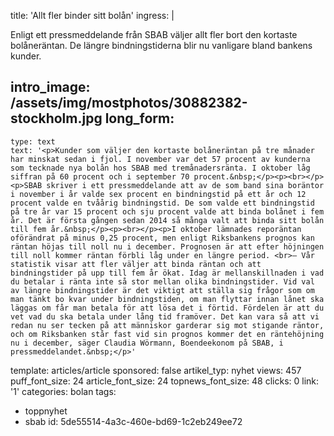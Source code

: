 title: 'Allt fler binder sitt bolån'
ingress: |
  <p>Enligt ett pressmeddelande från SBAB väljer allt fler bort den kortaste bolåneräntan. De längre bindningstiderna blir nu vanligare bland bankens kunder.
  </p>
  
intro_image: /assets/img/mostphotos/30882382-stockholm.jpg
long_form:
  -
    type: text
    text: '<p>Kunder som väljer den kortaste bolåneräntan på tre månader har minskat sedan i fjol. I november var det 57 procent av kunderna som tecknade nya bolån hos SBAB med tremånadersränta. I oktober låg siffran på 60 procent och i september 70 procent.&nbsp;</p><p><br></p><p>SBAB skriver i ett pressmeddelande att av de som band sina boräntor i november i år valde sex procent en bindningstid på ett år och 12 procent valde en tvåårig bindningstid. De som valde ett bindningstid på tre år var 15 procent och sju procent valde att binda bolånet i fem år. Det är första gången sedan 2014 så många valt att binda sitt bolån till fem år.&nbsp;</p><p><br></p><p>I oktober lämnades reporäntan oförändrat på minus 0,25 procent, men enligt Riksbankens prognos kan räntan höjas till noll nu i december. Prognosen är att efter höjningen till noll kommer räntan förbli låg under en längre period. <br>– Vår statistik visar att fler väljer att binda räntan och att bindningstider på upp till fem år ökat. Idag är mellanskillnaden i vad du betalar i ränta inte så stor mellan olika bindningstider. Vid val av längre bindningstider är det viktigt att ställa sig frågor som om man tänkt bo kvar under bindningstiden, om man flyttar innan lånet ska läggas om får man betala för att lösa det i förtid. Fördelen är att du vet vad du ska betala under lång tid framöver. Det kan vara så att vi redan nu ser tecken på att människor garderar sig mot stigande räntor, och om Riksbanken står fast vid sin prognos kommer det en räntehöjning nu i december, säger Claudia Wörmann, Boendeekonom på SBAB, i pressmeddelandet.&nbsp;</p>'
template: articles/article
sponsored: false
artikel_typ: nyhet
views: 457
puff_font_size: 24
article_font_size: 24
topnews_font_size: 48
clicks: 0
link: '1'
categories: bolan
tags:
  - toppnyhet
  - sbab
id: 5de55514-4a3c-460e-bd69-1c2eb249ee72
